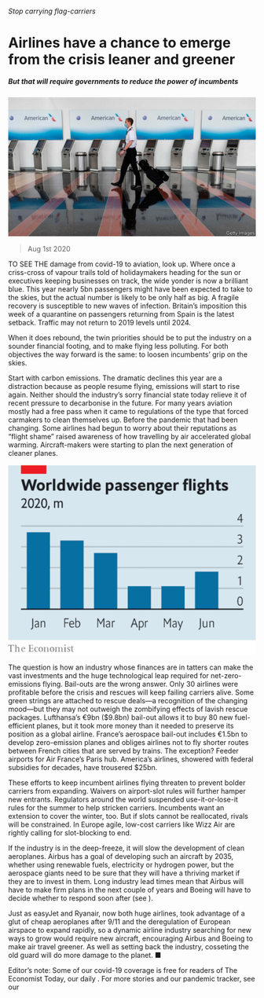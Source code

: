 ###### Stop carrying flag-carriers

# Airlines have a chance to emerge from the crisis leaner and greener 

##### But that will require governments to reduce the power of incumbents 

![image](images/20200801_LDP502.jpg) 

> Aug 1st 2020 

TO SEE THE damage from covid-19 to aviation, look up. Where once a criss-cross of vapour trails told of holidaymakers heading for the sun or executives keeping businesses on track, the wide yonder is now a brilliant blue. This year nearly 5bn passengers might have been expected to take to the skies, but the actual number is likely to be only half as big. A fragile recovery is susceptible to new waves of infection. Britain’s imposition this week of a quarantine on passengers returning from Spain is the latest setback. Traffic may not return to 2019 levels until 2024.

When it does rebound, the twin priorities should be to put the industry on a sounder financial footing, and to make flying less polluting. For both objectives the way forward is the same: to loosen incumbents’ grip on the skies.


Start with carbon emissions. The dramatic declines this year are a distraction because as people resume flying, emissions will start to rise again. Neither should the industry’s sorry financial state today relieve it of recent pressure to decarbonise in the future. For many years aviation mostly had a free pass when it came to regulations of the type that forced carmakers to clean themselves up. Before the pandemic that had been changing. Some airlines had begun to worry about their reputations as “flight shame” raised awareness of how travelling by air accelerated global warming. Aircraft-makers were starting to plan the next generation of cleaner planes.

![image](images/20200801_LDC010_0.png) 


The question is how an industry whose finances are in tatters can make the vast investments and the huge technological leap required for net-zero-emissions flying. Bail-outs are the wrong answer. Only 30 airlines were profitable before the crisis and rescues will keep failing carriers alive. Some green strings are attached to rescue deals—a recognition of the changing mood—but they may not outweigh the zombifying effects of lavish rescue packages. Lufthansa’s €9bn ($9.8bn) bail-out allows it to buy 80 new fuel-efficient planes, but it took more money than it needed to preserve its position as a global airline. France’s aerospace bail-out includes €1.5bn to develop zero-emission planes and obliges airlines not to fly shorter routes between French cities that are served by trains. The exception? Feeder airports for Air France’s Paris hub. America’s airlines, showered with federal subsidies for decades, have trousered $25bn.

These efforts to keep incumbent airlines flying threaten to prevent bolder carriers from expanding. Waivers on airport-slot rules will further hamper new entrants. Regulators around the world suspended use-it-or-lose-it rules for the summer to help stricken carriers. Incumbents want an extension to cover the winter, too. But if slots cannot be reallocated, rivals will be constrained. In Europe agile, low-cost carriers like Wizz Air are rightly calling for slot-blocking to end.

If the industry is in the deep-freeze, it will slow the development of clean aeroplanes. Airbus has a goal of developing such an aircraft by 2035, whether using renewable fuels, electricity or hydrogen power, but the aerospace giants need to be sure that they will have a thriving market if they are to invest in them. Long industry lead times mean that Airbus will have to make firm plans in the next couple of years and Boeing will have to decide whether to respond soon after (see ).

Just as easyJet and Ryanair, now both huge airlines, took advantage of a glut of cheap aeroplanes after 9/11 and the deregulation of European airspace to expand rapidly, so a dynamic airline industry searching for new ways to grow would require new aircraft, encouraging Airbus and Boeing to make air travel greener. As well as setting back the industry, cosseting the old guard will do more damage to the planet. ■

Editor’s note: Some of our covid-19 coverage is free for readers of The Economist Today, our daily . For more stories and our pandemic tracker, see our 

